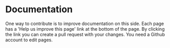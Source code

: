 # Documentation

One way to contribute is to improve documentation on this side. Each page has a 'Help us improve this page' link at the bottom of the page. By clicking the link you can create a pull request with your changes. You need a Github account to edit pages.
